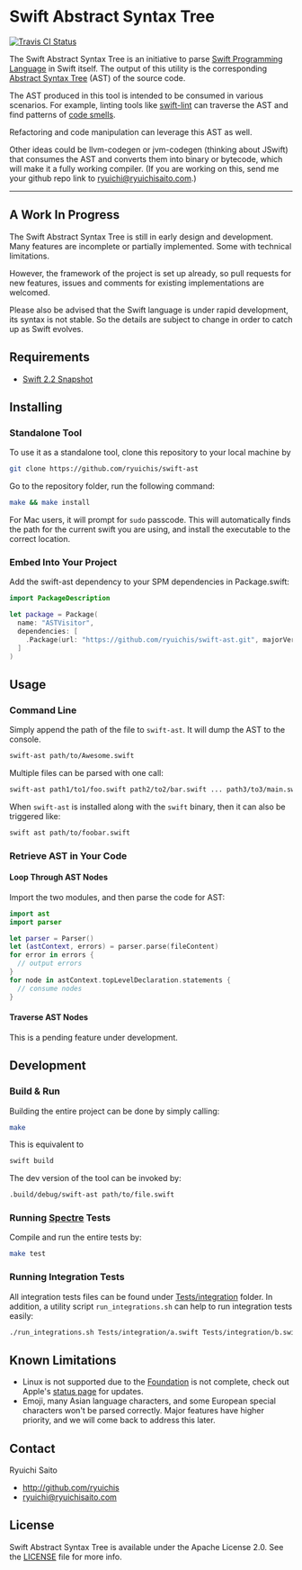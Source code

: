 # Swift Abstract Syntax Tree

[![Travis CI Status](https://api.travis-ci.org/ryuichis/swift-ast.svg?branch=master)](https://travis-ci.org/ryuichis/swift-ast)

The Swift Abstract Syntax Tree is an initiative to parse
[Swift Programming Language](https://swift.org/about/) in Swift itself.
The output of this utility is the corresponding
[Abstract Syntax Tree](https://en.wikipedia.org/wiki/Abstract_syntax_tree) (AST)
of the source code.

The AST produced in this tool is intended to be consumed in various scenarios.
For example, linting tools like [swift-lint](https://github.com/ryuichis/swift-lint)
can traverse the AST and find patterns of
[code smells](https://en.wikipedia.org/wiki/Code_smell).

Refactoring and code manipulation can leverage this AST as well.

Other ideas could be llvm-codegen or jvm-codegen (thinking about JSwift) that
consumes the AST and converts them into binary or bytecode, which will make it
a fully working compiler. (If you are working on this, send me your github repo
link to ryuichi@ryuichisaito.com.)

* * *

## A Work In Progress

The Swift Abstract Syntax Tree is still in early design and development. Many
features are incomplete or partially implemented. Some with technical limitations.

However, the framework of the project is set up already, so pull requests for
new features, issues and comments for existing implementations are welcomed.

Please also be advised that the Swift language is under rapid development, its
syntax is not stable. So the details are subject to change in order to
catch up as Swift evolves.

## Requirements

- [Swift 2.2 Snapshot](https://swift.org/download/)

## Installing

### Standalone Tool

To use it as a standalone tool, clone this repository to your local machine by

```bash
git clone https://github.com/ryuichis/swift-ast
```

Go to the repository folder, run the following command:

```bash
make && make install
```

For Mac users, it will prompt for `sudo` passcode. This will automatically finds
the path for the current swift you are using, and install the executable to
the correct location.

### Embed Into Your Project

Add the swift-ast dependency to your SPM dependencies in Package.swift:

```swift
import PackageDescription

let package = Package(
  name: "ASTVisitor",
  dependencies: [
    .Package(url: "https://github.com/ryuichis/swift-ast.git", majorVersion: 0)
  ]
)
```

## Usage

### Command Line

Simply append the path of the file to `swift-ast`. It will dump the AST to the
console.

```bash
swift-ast path/to/Awesome.swift
```

Multiple files can be parsed with one call:

```bash
swift-ast path1/to1/foo.swift path2/to2/bar.swift ... path3/to3/main.swift
```

When `swift-ast` is installed along with the `swift` binary, then it can also
be triggered like:

```bash
swift ast path/to/foobar.swift
```

### Retrieve AST in Your Code

#### Loop Through AST Nodes

Import the two modules, and then parse the code for AST:

```swift
import ast
import parser

let parser = Parser()
let (astContext, errors) = parser.parse(fileContent)
for error in errors {
  // output errors
}
for node in astContext.topLevelDeclaration.statements {
  // consume nodes
}
```

#### Traverse AST Nodes

This is a pending feature under development.

## Development

### Build & Run

Building the entire project can be done by simply calling:

```bash
make
```

This is equivalent to

```bash
swift build
```

The dev version of the tool can be invoked by:

```bash
.build/debug/swift-ast path/to/file.swift
```

### Running [Spectre](https://github.com/kylef/Spectre) Tests

Compile and run the entire tests by:

```bash
make test
```

### Running Integration Tests

All integration tests files can be found under
[Tests/integration](Tests/integration) folder. In addition,
a utility script `run_integrations.sh` can help to run integration tests easily:

```bash
./run_integrations.sh Tests/integration/a.swift Tests/integration/b.swift
```

## Known Limitations

- Linux is not supported due to the
  [Foundation](https://github.com/apple/swift-corelibs-foundation)
  is not complete, check out Apple's
  [status page](https://github.com/apple/swift-corelibs-foundation/blob/master/Docs/Status.md)
  for updates.
- Emoji, many Asian language characters, and some European special characters
  won't be parsed correctly. Major features have higher priority, and we will
  come back to address this later.

## Contact

Ryuichi Saito

- http://github.com/ryuichis
- ryuichi@ryuichisaito.com

## License

Swift Abstract Syntax Tree is available under the Apache License 2.0.
See the [LICENSE](LICENSE) file for more info.
